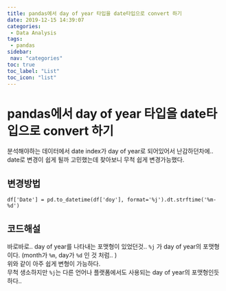 ```yaml
---
title: pandas에서 day of year 타입을 date타입으로 convert 하기
date: 2019-12-15 14:39:07
categories: 
 - Data Analysis
tags: 
 - pandas
sidebar:
 nav: "categories"
toc: true
toc_label: "List"
toc_icon: "list"
---
```

# pandas에서 day of year 타입을 date타입으로 convert 하기
분석해야하는 데이터에서 date index가 day of year로 되어있어서 난감하던차에.. date로 변경이 쉽게 될까 고민했는데 찾아보니 무척 쉽게 변경가능했다. 

## 변경방법
```
df['Date'] = pd.to_datetime(df['doy'], format='%j').dt.strftime('%m-%d')
```

## 코드해설
바로바로.. day of year를 나타내는 포맷형이 있었던것.. `%j` 가 day of year의 포맷형이다. (month가 `%m`, day가 `%d` 인 것 처럼.. )  
위와 같이 아주 쉽게 변형이 가능하다.  
무척 생소하지만 `%j`는 다른 언어나 플랫폼에서도 사용되는 day of year의 포맷형인듯하다..  